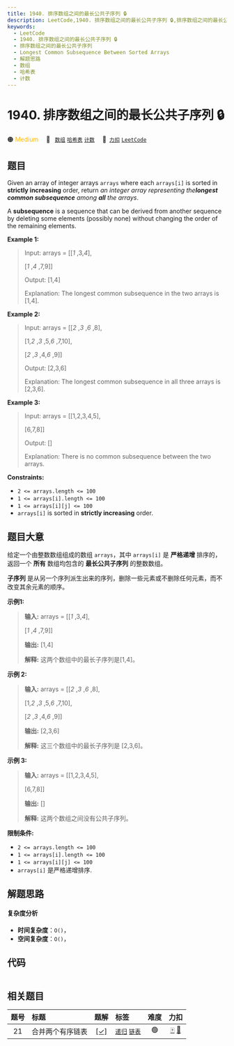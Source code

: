 ```yaml
---
title: 1940. 排序数组之间的最长公共子序列 🔒
description: LeetCode,1940. 排序数组之间的最长公共子序列 🔒,排序数组之间的最长公共子序列,Longest Common Subsequence Between Sorted Arrays,解题思路,数组,哈希表,计数
keywords:
  - LeetCode
  - 1940. 排序数组之间的最长公共子序列 🔒
  - 排序数组之间的最长公共子序列
  - Longest Common Subsequence Between Sorted Arrays
  - 解题思路
  - 数组
  - 哈希表
  - 计数
---
```


# 1940. 排序数组之间的最长公共子序列 🔒

🟠 <font color=#ffb800>Medium</font>&emsp; 🔖&ensp; [`数组`](/tag/array.md) [`哈希表`](/tag/hash-table.md) [`计数`](/tag/counting.md)&emsp; 🔗&ensp;[`力扣`](https://leetcode.cn/problems/longest-common-subsequence-between-sorted-arrays) [`LeetCode`](https://leetcode.com/problems/longest-common-subsequence-between-sorted-arrays)

## 题目

Given an array of integer arrays `arrays` where each `arrays[i]` is sorted in
**strictly increasing** order, return _an integer array representing
the**longest common subsequence** among **all** the arrays_.

A **subsequence** is a sequence that can be derived from another sequence by
deleting some elements (possibly none) without changing the order of the
remaining elements.



**Example 1:**

> Input: arrays = [[_1_ ,3,_4_],
> 
> > 
> > 
> > 
> > 
>  [_1_ ,_4_ ,7,9]]
> 
> Output: [1,4]
> 
> Explanation: The longest common subsequence in the two arrays is [1,4].

**Example 2:**

> Input: arrays = [[_2_ ,_3_ ,_6_ ,8],
> 
> > 
> > 
> > 
> > 
>  [1,_2_ ,_3_ ,5,_6_ ,7,10],
> 
> > 
> > 
> > 
> > 
>  [_2_ ,_3_ ,4,_6_ ,9]]
> 
> Output: [2,3,6]
> 
> Explanation: The longest common subsequence in all three arrays is [2,3,6].

**Example 3:**

> Input: arrays = [[1,2,3,4,5],
> 
> > 
> > 
> > 
> > 
>  [6,7,8]]
> 
> Output: []
> 
> Explanation: There is no common subsequence between the two arrays.

**Constraints:**

  * `2 <= arrays.length <= 100`
  * `1 <= arrays[i].length <= 100`
  * `1 <= arrays[i][j] <= 100`
  * `arrays[i]` is sorted in **strictly increasing** order.


## 题目大意

给定一个由整数数组组成的数组 `arrays`，其中 `arrays[i]` 是 **严格递增** 排序的，返回一个 **所有** 数组均包含的
**最长公共子序列** 的整数数组。

**子序列** 是从另一个序列派生出来的序列，删除一些元素或不删除任何元素，而不改变其余元素的顺序。

**示例1:**

> 
> 
> 
> 
> 
> **输入:** arrays = [[_1_ ,3,_4_],
> 
> > 
> > 
> > 
>    [_1_ ,_4_ ,7,9]]
> 
> **输出:** [1,4]
> 
> **解释:**  这两个数组中的最长子序列是[1,4]。
> 
> 

**示例 2:**

> 
> 
> 
> 
> 
> **输入:** arrays = [[_2_ ,_3_ ,_6_ ,8],
> 
> > 
> > 
> > 
>    [1,_2_ ,_3_ ,5,_6_ ,7,10],
> 
> > 
> > 
> > 
>    [_2_ ,_3_ ,4,_6_ ,9]]
> 
> **输出:** [2,3,6]
> 
> **解释:**  这三个数组中的最长子序列是 [2,3,6]。
> 
> 

**示例 3:**

> 
> 
> 
> 
> 
> **输入:** arrays = [[1,2,3,4,5],
> 
> > 
> > 
> > 
>    [6,7,8]]
> 
> **输出:** []
> 
> **解释:**  这两个数组之间没有公共子序列。
> 
> 



**限制条件:**

  * `2 <= arrays.length <= 100`
  * `1 <= arrays[i].length <= 100`
  * `1 <= arrays[i][j] <= 100`
  * `arrays[i]` 是严格递增排序.


## 解题思路

#### 复杂度分析

- **时间复杂度**：`O()`，
- **空间复杂度**：`O()`，

## 代码

```javascript

```

## 相关题目

<!-- prettier-ignore -->
| 题号 | 标题 | 题解 | 标签 | 难度 | 力扣 |
| :------: | :------ | :------: | :------ | :------: | :------: |
| 21 | 合并两个有序链表 | [[✓]](/problem/0021.md) |  [`递归`](/tag/recursion.md) [`链表`](/tag/linked-list.md) | 🟢 | [🀄️](https://leetcode.cn/problems/merge-two-sorted-lists) [🔗](https://leetcode.com/problems/merge-two-sorted-lists) |